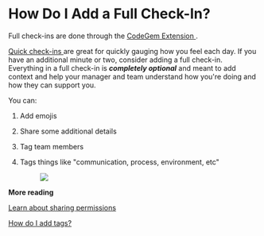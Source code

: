 # How Do I Add a Full Check-In?

Full check-ins are done through the [CodeGem Extension ](6198282-how-to-install-the-codegem-chrome-extension.html).

[Quick check-ins ](https://app.intercom.com/a/apps/io0un5jj/articles/articles/6198554/)are great for quickly gauging how you feel each day. If you have an additional minute or two, consider adding a full check-in. Everything in a full check-in is ***completely optional*** and meant to add context and help your manager and team understand how you're doing and how they can support you.

You can:

1.  Add emojis

2.  Share some additional details

3.  Tag team members

4.  Tags things like "communication, process, environment, etc"

    <figure><img src="https://d15txwkj13xtvh.cloudfront.net/downloads.intercomcdn.com/i/o/620883055/f4b60efa0e39a4e0e8eccf66/image.png" /></figure>

**More reading**

[Learn about sharing permissions](6207454-how-do-sharing-permissions-work.html)

[How do I add tags?](6207183-how-do-i-add-tags.html)
